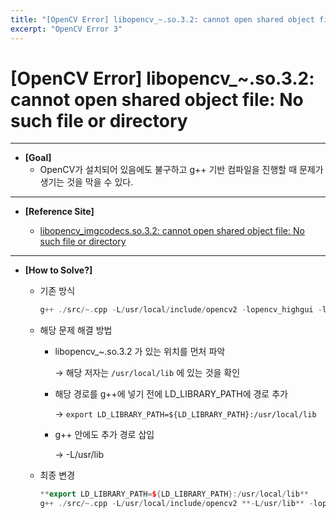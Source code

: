 ```yaml
---
title: "[OpenCV Error] libopencv_~.so.3.2: cannot open shared object file: No such file or directory"
excerpt: "OpenCV Error 3"
---
```

# [OpenCV Error] libopencv_~.so.3.2: cannot open shared object file: No such file or directory

---

- **[Goal]**
    - OpenCV가 설치되어 있음에도 불구하고 g++ 기반 컴파일을 진행할 때 문제가 생기는 것을 막을 수 있다.

---

- **[Reference Site]**
    
    - [libopencv_imgcodecs.so.3.2: cannot open shared object file: No such file or directory](https://stackoverflow.com/questions/43152412/libopencv-imgcodecs-so-3-2-cannot-open-shared-object-file-no-such-file-or-dire)
    

---

- **[How to Solve?]**
    - 기존 방식
        
        ```cpp
        g++ ./src/~.cpp -L/usr/local/include/opencv2 -lopencv_highgui -lopencv_imgcodecs -lopencv_imgproc -lopencv_core -lopencv_stitching -lopencv_xfeatures2d -lopencv_features2d -lopencv_calib3d -lopencv_flann -o start
        ```
        
    - 해당 문제 해결 방법
        - libopencv_~.so.3.2 가 있는 위치를 먼처 파악
            
            → 해당 저자는 `/usr/local/lib` 에 있는 것을 확인
            
        - 해당 경로를 g++에 넣기 전에 LD_LIBRARY_PATH에 경로 추가
            
            → `export LD_LIBRARY_PATH=${LD_LIBRARY_PATH}:/usr/local/lib`
            
        - g++ 안에도 추가 경로 삽입
            
            → -L/usr/lib
            
    - 최종 변경
        
        ```cpp
        **export LD_LIBRARY_PATH=${LD_LIBRARY_PATH}:/usr/local/lib**
        g++ ./src/~.cpp -L/usr/local/include/opencv2 **-L/usr/lib** -lopencv_highgui -lopencv_imgcodecs -lopencv_imgproc -lopencv_core -lopencv_stitching -lopencv_xfeatures2d -lopencv_features2d -lopencv_calib3d -lopencv_flann -o start
        ```
